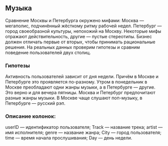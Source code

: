 ## Музыка
Сравнение Москвы и Петербурга окружено мифами:
Москва — мегаполис, подчинённый жёсткому ритму рабочей недел.
Петербург — город своеобразной культуры, непохожий на Москву.
Некоторые мифы отражают действительность, другие — пустые стереотипы. Бизнес должен отличать первые от вторых, чтобы принимать рациональные решения. На реальных данных проверим гипотезы и сравним поведение пользователей двух столиц.
### Гипотезы
Активность пользователей зависит от дня недели. Причём в Москве и Петербурге это проявляется по-разному.
Утром в понедельник в Москве преобладают одни жанры музыки, а в Петербурге — другие. Это верно и для вечера пятницы.
Москва и Петербург предпочитают разные жанры музыки. В Москве чаще слушают поп-музыку, в Петербурге — русский рэп.
### Описание колонок:
userID — идентификатор пользователя;
Track — название трека;
artist — имя исполнителя;
genre — название жанра;
City — город пользователя;
time — время начала прослушивания;
Day — день недели. 
